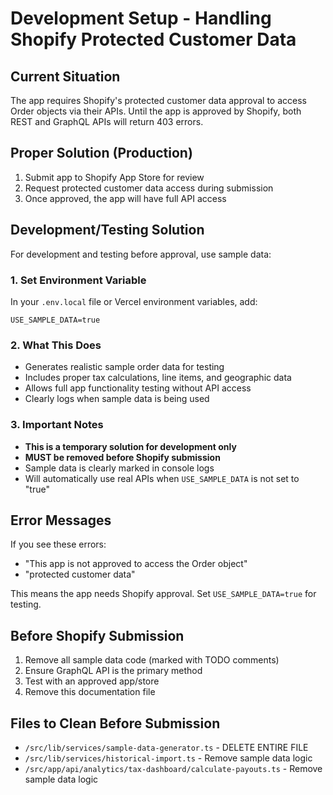 # Development Setup - Handling Shopify Protected Customer Data

## Current Situation

The app requires Shopify's protected customer data approval to access Order objects via their APIs. Until the app is approved by Shopify, both REST and GraphQL APIs will return 403 errors.

## Proper Solution (Production)

1. Submit app to Shopify App Store for review
2. Request protected customer data access during submission
3. Once approved, the app will have full API access

## Development/Testing Solution

For development and testing before approval, use sample data:

### 1. Set Environment Variable

In your `.env.local` file or Vercel environment variables, add:

```
USE_SAMPLE_DATA=true
```

### 2. What This Does

- Generates realistic sample order data for testing
- Includes proper tax calculations, line items, and geographic data
- Allows full app functionality testing without API access
- Clearly logs when sample data is being used

### 3. Important Notes

- **This is a temporary solution for development only**
- **MUST be removed before Shopify submission**
- Sample data is clearly marked in console logs
- Will automatically use real APIs when `USE_SAMPLE_DATA` is not set to "true"

## Error Messages

If you see these errors:
- "This app is not approved to access the Order object"
- "protected customer data"

This means the app needs Shopify approval. Set `USE_SAMPLE_DATA=true` for testing.

## Before Shopify Submission

1. Remove all sample data code (marked with TODO comments)
2. Ensure GraphQL API is the primary method
3. Test with an approved app/store
4. Remove this documentation file

## Files to Clean Before Submission

- `/src/lib/services/sample-data-generator.ts` - DELETE ENTIRE FILE
- `/src/lib/services/historical-import.ts` - Remove sample data logic
- `/src/app/api/analytics/tax-dashboard/calculate-payouts.ts` - Remove sample data logic